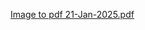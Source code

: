 [Image to pdf 21-Jan-2025.pdf](https://github.com/user-attachments/files/18523831/Image.to.pdf.21-Jan-2025.pdf)
